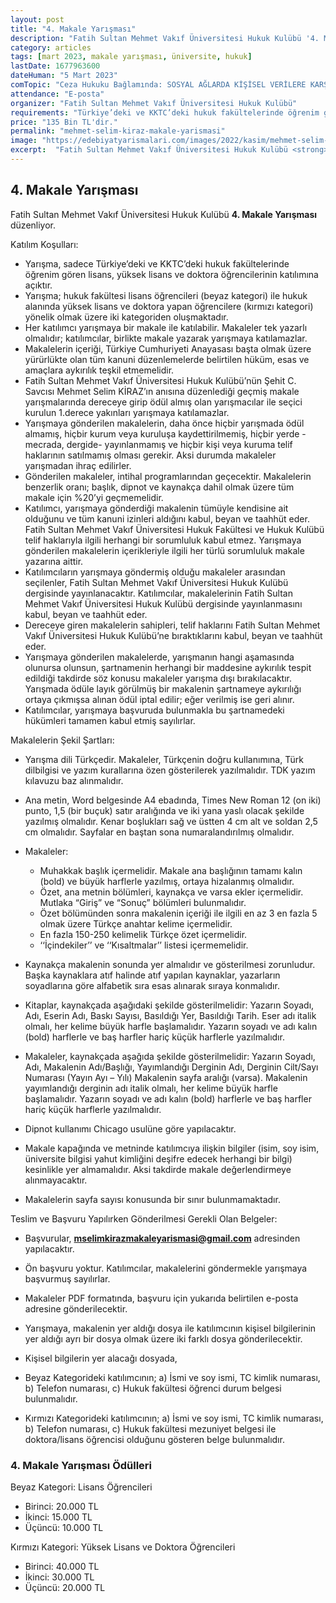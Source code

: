 ```yaml
---
layout: post
title: "4. Makale Yarışması"
description: "Fatih Sultan Mehmet Vakıf Üniversitesi Hukuk Kulübü '4. Makale Yarışması' düzenliyor."
category: articles
tags: [mart 2023, makale yarışması, üniversite, hukuk]
lastDate: 1677963600
dateHuman: "5 Mart 2023"
comTopic: "Ceza Hukuku Bağlamında: SOSYAL AĞLARDA KİŞİSEL VERİLERE KARŞI İŞLENEN SUÇLAR"
attendance: "E-posta"
organizer: "Fatih Sultan Mehmet Vakıf Üniversitesi Hukuk Kulübü"
requirements: "Türkiye’deki ve KKTC’deki hukuk fakültelerinde öğrenim gören lisans, yüksek lisans ve doktora öğrencileri katılabilir."
price: "135 Bin TL'dir."
permalink: "mehmet-selim-kiraz-makale-yarismasi"
image: "https://edebiyatyarismalari.com/images/2022/kasim/mehmet-selim-kiraz-makale-yarismasi.jpg"
excerpt:  "Fatih Sultan Mehmet Vakıf Üniversitesi Hukuk Kulübü <strong> 4. Makale Yarışması </strong> düzenliyor."
---
```


## 4. Makale Yarışması
Fatih Sultan Mehmet Vakıf Üniversitesi Hukuk Kulübü **4. Makale Yarışması** düzenliyor.

Katılım Koşulları:
- Yarışma, sadece Türkiye’deki ve KKTC’deki hukuk fakültelerinde öğrenim gören lisans, yüksek lisans ve doktora öğrencilerinin katılımına açıktır.
- Yarışma; hukuk fakültesi lisans öğrencileri (beyaz kategori) ile hukuk alanında yüksek lisans ve doktora yapan öğrencilere (kırmızı kategori) yönelik olmak üzere iki kategoriden oluşmaktadır.
- Her katılımcı yarışmaya bir makale ile katılabilir. Makaleler tek yazarlı olmalıdır; katılımcılar, birlikte makale yazarak yarışmaya katılamazlar.
- Makalelerin içeriği, Türkiye Cumhuriyeti Anayasası başta olmak üzere yürürlükte olan tüm kanuni düzenlemelerde belirtilen hüküm, esas ve amaçlara aykırılık teşkil etmemelidir. 
- Fatih Sultan Mehmet Vakıf Üniversitesi Hukuk Kulübü’nün Şehit C. Savcısı Mehmet
Selim KİRAZ’ın anısına düzenlediği geçmiş makale yarışmalarında dereceye girip ödül almış olan yarışmacılar ile seçici kurulun 1.derece yakınları yarışmaya katılamazlar.
- Yarışmaya gönderilen makalelerin, daha önce hiçbir yarışmada ödül almamış, hiçbir kurum veya kuruluşa kaydettirilmemiş, hiçbir yerde -mecrada, dergide- yayınlanmamış ve hiçbir kişi veya kuruma telif haklarının satılmamış olması gerekir. Aksi durumda makaleler yarışmadan ihraç edilirler. 
- Gönderilen makaleler, intihal programlarından geçecektir. Makalelerin benzerlik oranı; başlık, dipnot ve kaynakça dahil olmak üzere tüm makale için %20’yi geçmemelidir.
- Katılımcı, yarışmaya gönderdiği makalenin tümüyle kendisine ait olduğunu ve tüm kanuni izinleri aldığını kabul, beyan ve taahhüt eder. Fatih Sultan Mehmet Vakıf Üniversitesi 
Hukuk Fakültesi ve Hukuk Kulübü telif haklarıyla ilgili herhangi bir sorumluluk kabul etmez. 
Yarışmaya gönderilen makalelerin içerikleriyle ilgili her türlü sorumluluk makale yazarına aittir.
- Katılımcıların yarışmaya göndermiş olduğu makaleler arasından seçilenler, Fatih Sultan Mehmet Vakıf Üniversitesi Hukuk Kulübü dergisinde yayınlanacaktır. Katılımcılar, makalelerinin Fatih Sultan Mehmet Vakıf Üniversitesi Hukuk Kulübü dergisinde yayınlanmasını kabul, beyan ve taahhüt eder.
- Dereceye giren makalelerin sahipleri, telif haklarını Fatih Sultan Mehmet Vakıf
Üniversitesi Hukuk Kulübü’ne bıraktıklarını kabul, beyan ve taahhüt eder.
- Yarışmaya gönderilen makalelerde, yarışmanın hangi aşamasında olunursa olunsun, şartnamenin herhangi bir maddesine aykırılık tespit edildiği takdirde söz konusu makaleler yarışma dışı bırakılacaktır. Yarışmada ödüle layık görülmüş bir makalenin şartnameye aykırılığı ortaya çıkmışsa alınan ödül iptal edilir; eğer verilmiş ise geri alınır.
- Katılımcılar, yarışmaya başvuruda bulunmakla bu şartnamedeki hükümleri tamamen kabul etmiş sayılırlar.

Makalelerin Şekil Şartları:
- Yarışma dili Türkçedir. Makaleler, Türkçenin doğru kullanımına, Türk dilbilgisi ve yazım kurallarına özen gösterilerek yazılmalıdır. TDK yazım kılavuzu baz alınmalıdır.
- Ana metin, Word belgesinde A4 ebadında, Times New Roman 12 (on iki) punto, 1,5 (bir buçuk) satır aralığında ve iki yana yaslı olacak şekilde yazılmış olmalıdır. Kenar boşlukları sağ ve üstten 4 cm alt ve soldan 2,5 cm olmalıdır. Sayfalar en baştan sona numaralandırılmış olmalıdır. 
- Makaleler:
    - Muhakkak başlık içermelidir. Makale ana başlığının tamamı kalın (bold) ve büyük harflerle yazılmış, ortaya hizalanmış olmalıdır.
    - Özet, ana metnin bölümleri, kaynakça ve varsa ekler içermelidir. Mutlaka “Giriş” ve “Sonuç” bölümleri bulunmalıdır.
    - Özet bölümünden sonra makalenin içeriği ile ilgili en az 3 en fazla 5 olmak üzere Türkçe anahtar kelime içermelidir. 
    - En fazla 150-250 kelimelik Türkçe özet içermelidir. 
    - ‘‘İçindekiler’’ ve ‘‘Kısaltmalar’’ listesi içermemelidir. 
- Kaynakça makalenin sonunda yer almalıdır ve gösterilmesi zorunludur. Başka kaynaklara atıf halinde atıf yapılan kaynaklar, yazarların soyadlarına göre alfabetik sıra esas alınarak sıraya konmalıdır.

- Kitaplar, kaynakçada aşağıdaki şekilde gösterilmelidir:
Yazarın Soyadı, Adı, Eserin Adı, Baskı Sayısı, Basıldığı Yer, Basıldığı Tarih. Eser adı italik olmalı, her kelime büyük harfle başlamalıdır. Yazarın soyadı ve adı kalın (bold) harflerle ve baş harfler hariç küçük harflerle yazılmalıdır. 
- Makaleler, kaynakçada aşağıda şekilde gösterilmelidir:
Yazarın Soyadı, Adı, Makalenin Adı/Başlığı, Yayımlandığı Derginin Adı, Derginin
Cilt/Sayı Numarası (Yayın Ayı – Yılı) Makalenin sayfa aralığı (varsa). Makalenin yayımlandığı derginin adı italik olmalı, her kelime büyük harfle başlamalıdır. Yazarın soyadı ve adı kalın 
(bold) harflerle ve baş harfler hariç küçük harflerle yazılmalıdır. 

- Dipnot kullanımı Chicago usulüne göre yapılacaktır.
- Makale kapağında ve metninde katılımcıya ilişkin bilgiler (isim, soy isim, üniversite bilgisi yahut kimliğini deşifre edecek herhangi bir bilgi) kesinlikle yer almamalıdır. Aksi takdirde makale değerlendirmeye alınmayacaktır.
- Makalelerin sayfa sayısı konusunda bir sınır bulunmamaktadır.

Teslim ve Başvuru Yapılırken Gönderilmesi Gerekli Olan Belgeler:
- Başvurular, **mselimkirazmakaleyarismasi@gmail.com** adresinden yapılacaktır.
- Ön başvuru yoktur. Katılımcılar, makalelerini göndermekle yarışmaya başvurmuş sayılırlar.
- Makaleler PDF formatında, başvuru için yukarıda belirtilen e-posta adresine gönderilecektir. 
- Yarışmaya, makalenin yer aldığı dosya ile katılımcının kişisel bilgilerinin yer aldığı ayrı bir dosya olmak üzere iki farklı dosya gönderilecektir. 
- Kişisel bilgilerin yer alacağı dosyada,

- Beyaz Kategorideki katılımcının;
    a) İsmi ve soy ismi, TC kimlik numarası,
    b) Telefon numarası,
    c) Hukuk fakültesi öğrenci durum belgesi bulunmalıdır.
- Kırmızı Kategorideki katılımcının;
    a) İsmi ve soy ismi, TC kimlik numarası,
    b) Telefon numarası,
    c) Hukuk fakültesi mezuniyet belgesi ile doktora/lisans öğrencisi olduğunu gösteren belge bulunmalıdır.


### 4. Makale Yarışması Ödülleri
Beyaz Kategori: Lisans Öğrencileri            
- Birinci: 20.000 TL
- İkinci: 15.000 TL
- Üçüncü: 10.000 TL

Kırmızı Kategori: Yüksek Lisans ve Doktora Öğrencileri
- Birinci: 40.000 TL
- İkinci: 30.000 TL
- Üçüncü: 20.000 TL